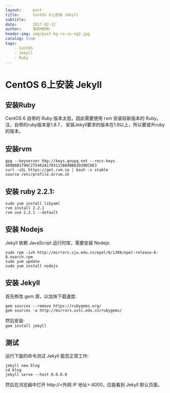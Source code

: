 ```yaml
---
layout:     post
title:      CentOS 6上安装 Jekyll            
subtitle:  
date:       2017-02-12
author:     凩茻MUMU
header-img: img/post-bg-re-vs-ng2.jpg  
catalog: true   
tags:                           
    - CentOS  
    - Jekyll
    - Ruby
---
```


# CentOS 6上安装 Jekyll           
## 安装Ruby           
CentOS 6 自带的 Ruby 版本太低，因此需要使用 rvm 安装较新版本的 Ruby。            
注，自带的ruby版本是1.8.7， 安装Jekyll要求的版本在1.9以上，所以要提升ruby的版本。           
## 安装rvm           
```           
gpg --keyserver hkp://keys.gnupg.net --recv-keys 409B6B1796C275462A1703113804BB82D39DC0E3           
curl -sSL https://get.rvm.io | bash -s stable           
source /etc/profile.d/rvm.sh           
```           
## 安装 ruby 2.2.1:           
```           
sudo yum install libyaml           
rvm install 2.2.1           
rvm use 2.2.1 --default           
```           
## 安装 Nodejs           
Jekyll 依赖 JavaScript 运行时库，需要安装 Nodejs:           
```           
sudo rpm -ivh http://mirrors.zju.edu.cn/epel/6/i386/epel-release-6-8.noarch.rpm           
sudo yum update           
sudo yum install nodejs           
```           
## 安装 Jekyll           
首先修改 gem 源，以加快下载速度:           
```           
gem sources --remove https://rubygems.org/           
gem sources -a http://mirrors.ustc.edu.cn/rubygems/           
```           
然后安装:           
`gem install jekyll`           
## 测试           
运行下面的命令测试 Jekyll 能否正常工作:           
```           
jekyll new blog           
cd blog           
jekyll serve --host 0.0.0.0           
```           
然后在浏览器中打开 http://<外网 IP 地址>:4000，应能看到 Jekyll 默认页面。           
